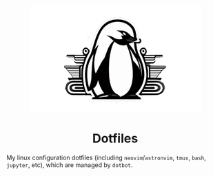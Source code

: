 <div align="center" id="madewithlua">
    <img src="https://github.com/mantle2048/my_assets/raw/master/dotfiles.png" width="400", height="250">
</div>
<h1 align="center"> Dotfiles
</h1>

My linux configuration dotfiles (including `neovim`/`astronvim`, `tmux`, `bash`, `jupyter`, etc), which are managed by `dotbot`.
